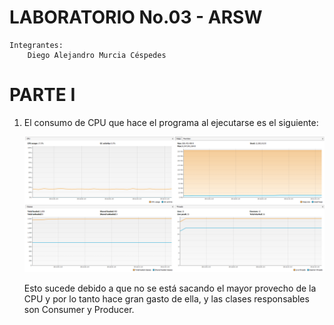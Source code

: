 # LABORATORIO No.03 - ARSW
```
Integrantes:
    Diego Alejandro Murcia Céspedes
```

# PARTE I
1. El consumo de CPU que hace el programa al ejecutarse es el siguiente:

    ![](/img/Monitor_Parte01.png)
   
   Esto sucede debido a que no se está sacando el mayor provecho de la CPU y por lo tanto hace gran gasto de ella,
   y las clases responsables son Consumer y Producer.